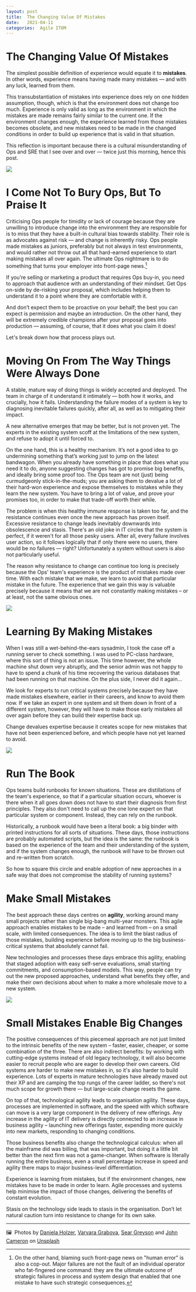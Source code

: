```yaml
---
layout: post
title:  The Changing Value Of Mistakes 
date:   2021-04-11 
categories:  Agile ITOM 
---
```


# The Changing Value Of Mistakes


The simplest possible definition of experience would equate it to **mistakes**. In other words, experience means having made many mistakes — and with any luck, learned from them.

This transubstantiation of mistakes into experience does rely on one hidden assumption, though, which is that the environment does not change too much. Experience is only valid as long as the environment in which the mistakes are made remains fairly similar to the current one. If the environment changes enough, the experience learned from those mistakes becomes obsolete, and new mistakes need to be made in the changed conditions in order to build up experience that is valid in that situation.

This reflection is important because there is a cultural misunderstanding of Ops and SRE that I see over and over — twice just this morning, hence this post.

![](/images/image.111.png)

# I Come Not To Bury Ops, But To Praise It

Criticising Ops people for timidity or lack of courage because they are unwilling to introduce change into the environment they are responsible for is to miss that they have a built-in cultural bias towards stability. Their role is as advocates against risk — and change is inherently risky. Ops people made mistakes as juniors, preferably but not always in test environments, and would rather not throw out all that hard-earned experience to start making mistakes all over again. The ultimate Ops nightmare is to do something that turns your employer into front-page news.[^1]

If you’re selling or marketing a product that requires Ops buy-in, you need to approach that audience with an understanding of their mindset. Get Ops on-side by de-risking your proposal, which includes helping them to understand it to a point where they are comfortable with it.

And don’t expect them to be proactive on your behalf; the best you can expect is permission and maybe an introduction. On the other hand, they will be extremely credible champions after your proposal goes into production — assuming, of course, that it does what you claim it does!

Let's break down how that process plays out.

# Moving On From The Way Things Were Always Done

A stable, mature way of doing things is widely accepted and deployed. The team in charge of it understand it intimately — both how it works, and crucially, how it fails. Understanding the failure modes of a system is key to diagnosing inevitable failures quickly, after all, as well as to mitigating their impact.

A new alternative emerges that may be better, but is not proven yet. The experts in the existing system scoff at the limitations of the new system, and refuse to adopt it until forced to.

On the one hand, this is a healthy mechanism. It’s not a good idea to go undermining something that’s working just to jump on the latest bandwagon. When you already have something in place that does what you need it to do, anyone suggesting changes has got to promise big benefits, and ideally bring some proof too. The Ops team are not (just) being curmudgeonly stick-in-the-muds; you are asking them to devalue a lot of their hard-won experience and expose themselves to mistakes while they learn the new system. You have to bring a lot of value, and prove your promises too, in order to make that trade-off worth their while.

The problem is when this healthy immune response is taken too far, and the resistance continues even once the new approach has proven itself. Excessive resistance to change leads inevitably downwards into obsolescence and stasis. There's an old joke in IT circles that the system is perfect, if it weren't for all those pesky users. After all, every failure involves user action, so it follows logically that if only there were no users, there would be no failures — right? Unfortunately a system without users is also not particularly useful.

The reason why resistance to change can continue too long is precisely because the Ops' team's experience is the product of mistakes made over time. With each mistake that we make, we learn to avoid that particular mistake in the future. The experience that we gain this way is valuable precisely because it means that we are not constantly making mistakes – or at least, not the same obvious ones.

![](/images/image.110.png)

# Learning By Making Mistakes

When I was still a wet-behind-the-ears sysadmin, I took the case off a running server to check something. I was used to PC-class hardware, where this sort of thing is not an issue. This time however, the whole machine shut down very abruptly, and the senior admin was not happy to have to spend a chunk of his time recovering the various databases that had been running on that machine. On the plus side, I never did it again…

We look for experts to run critical systems precisely because they have made mistakes elsewhere, earlier in their careers, and know to avoid them now. If we take an expert in one system and sit them down in front of a different system, however, they will have to make those early mistakes all over again before they can build their expertise back up.

Change devalues expertise because it creates scope for new mistakes that have not been experienced before, and which people have not yet learned to avoid.

![](/images/image.112.png)

# Run The Book

Ops teams build runbooks for known situations. These are distillations of the team's experience, so that if a particular situation occurs, whoever is there when it all goes down does not have to start their diagnosis from first principles. They also don't need to call up the one lone expert on that particular system or component. Instead, they can rely on the runbook.

Historically, a runbook would have been a literal book: a big binder with printed instructions for all sorts of situations. These days, those instructions are probably automated scripts, but the idea is the same: the runbook is based on the experience of the team and their understanding of the system, and if the system changes enough, the runbook will have to be thrown out and re-written from scratch.

So how to square this circle and enable adoption of new approaches in a safe way that does not compromise the stability of running systems?

# Make Small Mistakes

The best approach these days centres on **agility**, working around many small projects rather than single big-bang multi-year monsters. This agile approach enables mistakes to be made – and learned from – on a small scale, with limited consequences. The idea is to limit the blast radius of those mistakes, building experience before moving up to the big business-critical systems that absolutely cannot fail.

New technologies and processes these days embrace this agility, enabling that staged adoption with easy self-serve evaluations, small starting commitments, and consumption-based models. This way, people can try out the new proposed approaches, understand what benefits they offer, and make their own decisions about when to make a more wholesale move to a new system.

![](/images/image.113.png)

# Small Mistakes Enable Big Changes

The positive consequences of this piecemeal approach are not just limited to the intrinsic benefits of the new system – faster, easier, cheaper, or some combination of the three. There are also indirect benefits: by working with cutting-edge systems instead of old legacy technology, it will also become easier to recruit people who are eager to develop their own careers. Old systems are harder to make new mistakes in, so it's also harder to build experience. Lots of experts in mature technologies have already maxed out their XP and are camping the top rungs of the career ladder, so there's not much scope for growth there — but large-scale change resets the game.

On top of that, technological agility leads to organisation agility. These days, processes are implemented in software, and the speed with which software can move is a very large component in the delivery of new offerings. Any increase in the agility of IT delivery is directly connected to an increase in business agility – launching new offerings faster, expending more quickly into new markets, responding to changing conditions.

Those business benefits also change the technological calculus: when all the mainframe did was billing, that was important, but doing it a little bit better than the next firm was not a game-changer. When software is literally running the entire business, even a small percentage increase in speed and agility there maps to major business-level differentiation.

Experience is learning from mistakes, but if the environment changes, new mistakes have to be made in order to learn. Agile processes and systems help minimise the impact of those changes, delivering the benefits of constant evolution.

Stasis on the technology side leads to stasis in the organisation. Don’t let natural caution turn into resistance to change for its own sake.

***
🖼️  Photos by [Daniela Holzer](http://danielaholzer.me), [Varvara Grabova](https://unsplash.com/@santabarbara77), [Sear Greyson](https://unsplash.com/@seargreyson) and [John Cameron](https://unsplash.com/@john_cameron) on [Unsplash](https://www.unsplash.com)

[^1]: On the other hand, blaming such front-page news on "human error" is also a cop-out. Major failures are not the fault of an individual operator who fat-fingered one command: they are the ultimate outcome of strategic failures in process and system design that enabled that one mistake to have such strategic consequences.

